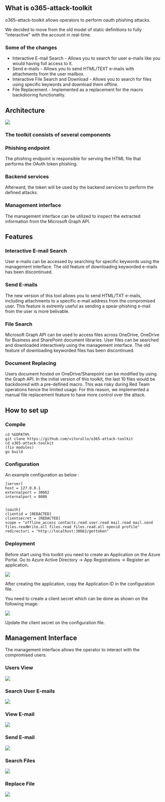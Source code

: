 ## What is o365-attack-toolkit

o365-attack-toolkit allows operators to perform oauth phishing attacks.

We decided to move from the old model of static definitions to fully "interactive" with the account in real-time.

### Some of the changes
* Interactive E-mail Search - Allows you to search for user e-mails like you would having full access to it.
* Send e-mails - Allows you to send HTML/TEXT e-mails with attachments from the user mailbox.
* Interactive File Search and Download - Allows you to search for files using specific keywords and download them offline.
* File Replacement - Implemented as a replacement for the macro backdooring functionality.




## Architecture

![](images/Architecture.png)

### The toolkit consists of several components
### Phishing endpoint
The phishing endpoint is responsible for serving the HTML file that performs the OAuth token phishing.
### Backend services
Afterward, the token will be used by the backend services to perform the defined attacks.
### Management interface
The management interface can be utilized to inspect the extracted information from the Microsoft Graph API.

## Features

### Interactive E-mail Search
User e-mails can be accessed by searching for specific keywords using the management interface. The old feature of  downloading keyworded e-mails has been discontinued.

### Send E-mails
The new version of this tool allows you to send HTML/TXT e-mails, including attachments to a specific e-mail address from the compromised user. This feature is extremly useful as sending a spear-phishing e-mail from the user is more belivable.

### File Search
Microsoft Graph API can be used to access files across OneDrive, OneDrive for Business and SharePoint document libraries.
User files can be searched and downloaded interactively using the management interface. The old feature of downloading keyworded files has been discontinued. 

### Document Replacing
Users document hosted on OneDrive/Sharepoint can be modified by using the Graph API. In the initial version of this toolkit, the last 10 files would be backdoored with a pre-defined macro. This was risky during Red Team operations hence the limited usage. For this reason, we implemented a manual file replacement feature to have more control over the attack.


## How to set up

### Compile

```
cd %GOPATH%
git clone https://github.com/vitorallo/o365-attack-toolkit
cd o365-attack-toolkit
(fix modules)
go build
```

### Configuration

An example configuration as below :
```
[server]
host = 127.0.0.1
externalport = 30662
internalport = 8080


[oauth]
clientid = [REDACTED]
clientsecret = [REDACTED]
scope = "offline_access contacts.read user.read mail.read mail.send files.readWrite.all files.read files.read.all openid profile"
redirecturi = "http://localhost:30662/gettoken"
```


### Deployment
Before start using this toolkit you need to create an Application on the Azure Portal.
Go to Azure Active Directory -> App Registrations -> Register an application.

![](images/registerapp.png)

After creating the application, copy the Application ID in the configuration file.

You need to create a client secret which can be done as shown on the following image:

![](images/clientsecret.png)

Update the client secret on the configuration file.

## Management Interface

The management interface allows the operator to interact with the compromised users. 

### Users View

![](images/users.png)

### Search User E-mails

![](images/search-emails.png)


### View E-mail

![](images/view-email.png)

### Send E-mail

![](images/send-email.png)

### Search Files

![](images/search-file.png)

### Replace File

![](images/replace-file.png)
